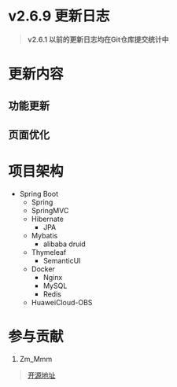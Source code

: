 # v2.6.9 更新日志

> **v2.6.1 以前的更新日志均在Git仓库提交统计中**

# 更新内容

## 功能更新



## 页面优化



# 项目架构

- Spring Boot
    - Spring
    - SpringMVC
    - Hibernate
        - JPA
    - Mybatis
        - alibaba druid
    - Thymeleaf
        - SemanticUI
    - Docker
        - Nginx
        - MySQL
        - Redis
    - HuaweiCloud-OBS
          
# 参与贡献

1.  Zm_Mmm

> [开源地址](https://gitee.com/zm_mmm/blog "开源地址")